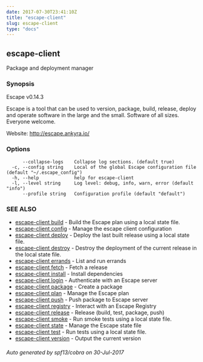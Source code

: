 ```yaml
---
date: 2017-07-30T23:41:10Z
title: "escape-client"
slug: escape-client
type: "docs"
---
```

## escape-client

Package and deployment manager

### Synopsis


Escape v0.14.3 

Escape is a tool that can be used to version, package, build, release, 
deploy and operate software in the large and the small. Software of all sizes. 
Everyone welcome.
    
Website: http://escape.ankyra.io/


### Options

```
      --collapse-logs    Collapse log sections. (default true)
  -c, --config string    Local of the global Escape configuration file (default "~/.escape_config")
  -h, --help             help for escape-client
  -l, --level string     Log level: debug, info, warn, error (default "info")
      --profile string   Configuration profile (default "default")
```

### SEE ALSO
* [escape-client build](../escape-client_build/)	 - Build the Escape plan using a local state file.
* [escape-client config](../escape-client_config/)	 - Manage the escape client configuration
* [escape-client deploy](../escape-client_deploy/)	 - Deploy the last built release using a local state file.
* [escape-client destroy](../escape-client_destroy/)	 - Destroy the deployment of the current release in the local state file.
* [escape-client errands](../escape-client_errands/)	 - List and run errands
* [escape-client fetch](../escape-client_fetch/)	 - Fetch a release
* [escape-client install](../escape-client_install/)	 - Install dependencies
* [escape-client login](../escape-client_login/)	 - Authenticate with an Escape server
* [escape-client package](../escape-client_package/)	 - Create a package
* [escape-client plan](../escape-client_plan/)	 - Manage the Escape plan
* [escape-client push](../escape-client_push/)	 - Push package to Escape server
* [escape-client registry](../escape-client_registry/)	 - Interact with an Escape Registry
* [escape-client release](../escape-client_release/)	 - Release (build, test, package, push)
* [escape-client smoke](../escape-client_smoke/)	 - Run smoke tests using a local state file.
* [escape-client state](../escape-client_state/)	 - Manage the Escape state file
* [escape-client test](../escape-client_test/)	 - Run tests using a local state file.
* [escape-client version](../escape-client_version/)	 - Output the current version

###### Auto generated by spf13/cobra on 30-Jul-2017

